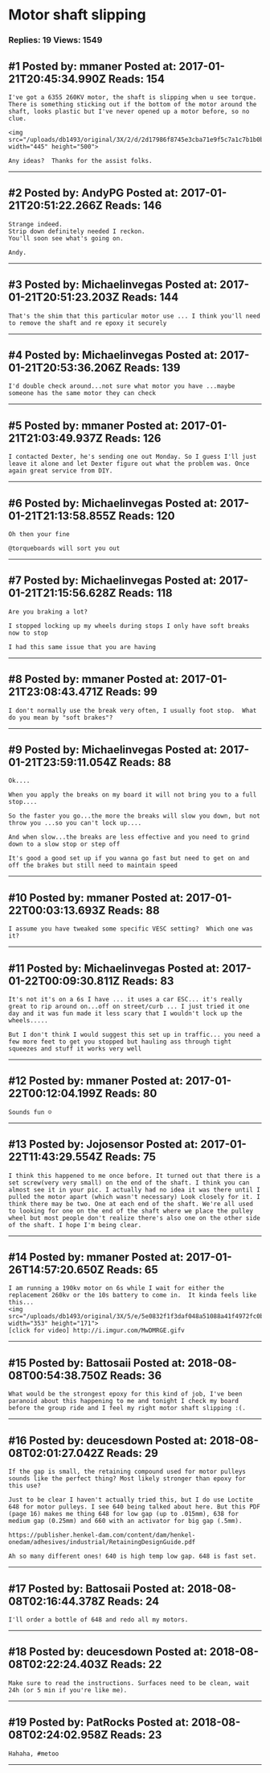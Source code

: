 # Motor shaft slipping

### Replies: 19 Views: 1549

## \#1 Posted by: mmaner Posted at: 2017-01-21T20:45:34.990Z Reads: 154

```
I've got a 6355 260KV motor, the shaft is slipping when u see torque.  There is something sticking out if the bottom of the motor around the shaft, looks plastic but I've never opened up a motor before, so no clue.

<img src="/uploads/db1493/original/3X/2/d/2d17986f8745e3cba71e9f5c7a1c7b1b0b299a8c.jpg" width="445" height="500">

Any ideas?  Thanks for the assist folks.
```

---
## \#2 Posted by: AndyPG Posted at: 2017-01-21T20:51:22.266Z Reads: 146

```
Strange indeed.
Strip down definitely needed I reckon.
You'll soon see what's going on.

Andy.
```

---
## \#3 Posted by: Michaelinvegas Posted at: 2017-01-21T20:51:23.203Z Reads: 144

```
That's the shim that this particular motor use ... I think you'll need to remove the shaft and re epoxy it securely
```

---
## \#4 Posted by: Michaelinvegas Posted at: 2017-01-21T20:53:36.206Z Reads: 139

```
I'd double check around...not sure what motor you have ...maybe someone has the same motor they can check
```

---
## \#5 Posted by: mmaner Posted at: 2017-01-21T21:03:49.937Z Reads: 126

```
I contacted Dexter, he's sending one out Monday. So I guess I'll just leave it alone and let Dexter figure out what the problem was. Once again great service from DIY.
```

---
## \#6 Posted by: Michaelinvegas Posted at: 2017-01-21T21:13:58.855Z Reads: 120

```
Oh then your fine

@torqueboards will sort you out
```

---
## \#7 Posted by: Michaelinvegas Posted at: 2017-01-21T21:15:56.628Z Reads: 118

```
Are you braking a lot? 

I stopped locking up my wheels during stops I only have soft breaks now to stop 

I had this same issue that you are having
```

---
## \#8 Posted by: mmaner Posted at: 2017-01-21T23:08:43.471Z Reads: 99

```
I don't normally use the break very often, I usually foot stop.  What do you mean by "soft brakes"?
```

---
## \#9 Posted by: Michaelinvegas Posted at: 2017-01-21T23:59:11.054Z Reads: 88

```
Ok....

When you apply the breaks on my board it will not bring you to a full stop....

So the faster you go...the more the breaks will slow you down, but not throw you ...so you can't lock up....

And when slow...the breaks are less effective and you need to grind down to a slow stop or step off 

It's good a good set up if you wanna go fast but need to get on and off the brakes but still need to maintain speed
```

---
## \#10 Posted by: mmaner Posted at: 2017-01-22T00:03:13.693Z Reads: 88

```
I assume you have tweaked some specific VESC setting?  Which one was it?
```

---
## \#11 Posted by: Michaelinvegas Posted at: 2017-01-22T00:09:30.811Z Reads: 83

```
It's not it's on a 6s I have ... it uses a car ESC... it's really great to rip around on...off on street/curb ... I just tried it one day and it was fun made it less scary that I wouldn't lock up the wheels.....

But I don't think I would suggest this set up in traffic... you need a few more feet to get you stopped but hauling ass through tight squeezes and stuff it works very well
```

---
## \#12 Posted by: mmaner Posted at: 2017-01-22T00:12:04.199Z Reads: 80

```
Sounds fun ☺
```

---
## \#13 Posted by: Jojosensor Posted at: 2017-01-22T11:43:29.554Z Reads: 75

```
I think this happened to me once before. It turned out that there is a set screw(very very small) on the end of the shaft. I think you can almost see it in your pic. I actually had no idea it was there until I pulled the motor apart (which wasn't necessary) Look closely for it. I think there may be two. One at each end of the shaft. We're all used to looking for one on the end of the shaft where we place the pulley wheel but most people don't realize there's also one on the other side of the shaft. I hope I'm being clear.
```

---
## \#14 Posted by: mmaner Posted at: 2017-01-26T14:57:20.650Z Reads: 65

```
I am running a 190kv motor on 6s while I wait for either the replacement 260kv or the 10s battery to come in.  It kinda feels like this...
<img src="/uploads/db1493/original/3X/5/e/5e0832f1f3daf048a51088a41f4972fc0be76c74.jpg" width="353" height="171">
[click for video] http://i.imgur.com/MwDMRGE.gifv
```

---
## \#15 Posted by: Battosaii Posted at: 2018-08-08T00:54:38.750Z Reads: 36

```
What would be the strongest epoxy for this kind of job, I've been paranoid about this happening to me and tonight I check my board before the group ride and I feel my right motor shaft slipping :(.
```

---
## \#16 Posted by: deucesdown Posted at: 2018-08-08T02:01:27.042Z Reads: 29

```
If the gap is small, the retaining compound used for motor pulleys sounds like the perfect thing? Most likely stronger than epoxy for this use?

Just to be clear I haven't actually tried this, but I do use Loctite 648 for motor pulleys. I see 640 being talked about here. But this PDF (page 16) makes me thing 648 for low gap (up to .015mm), 638 for medium gap (0.25mm) and 660 with an activator for big gap (.5mm).

https://publisher.henkel-dam.com/content/dam/henkel-onedam/adhesives/industrial/RetainingDesignGuide.pdf

Ah so many different ones! 640 is high temp low gap. 648 is fast set.
```

---
## \#17 Posted by: Battosaii Posted at: 2018-08-08T02:16:44.378Z Reads: 24

```
I'll order a bottle of 648 and redo all my motors.
```

---
## \#18 Posted by: deucesdown Posted at: 2018-08-08T02:22:24.403Z Reads: 22

```
Make sure to read the instructions. Surfaces need to be clean, wait 24h (or 5 min if you're like me).
```

---
## \#19 Posted by: PatRocks Posted at: 2018-08-08T02:24:02.958Z Reads: 23

```
Hahaha, #metoo
```

---
